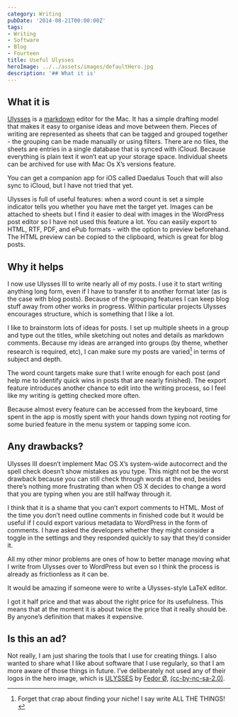 ```yaml
---
category: Writing
pubDate: '2014-08-21T00:00:00Z'
tags:
- Writing
- Software
- Blog
- Fourteen
title: Useful Ulysses
heroImage: ../../assets/images/defaultHero.jpg
description: '## What it is'
---
```

## What it is
[Ulysses](http://www.ulyssesapp.com) is a [markdown](http://daringfireball.net/projects/markdown/) editor for the Mac. It has a simple drafting model that makes it easy to organise ideas and move between them. Pieces of writing are represented as sheets that can be tagged and grouped together - the grouping can be made manually or using filters. There are no files, the sheets are entries in a single database that is synced with iCloud. Because everything is plain text it won’t eat up your storage space. Individual sheets can be archived for use with Mac Os X’s versions feature.

You can get a companion app for iOS called Daedalus Touch that will also sync to iCloud, but I have not tried that yet.

Ulysses is full of useful features: when a word count is set a simple indicator tells you whether you have met the target yet. Images can be attached to sheets but I find it easier to deal with images in the WordPress post editor so I have not used this feature a lot. You can easily export to HTML, RTF, PDF, and ePub formats - with the option to preview beforehand. The HTML preview can be copied to the clipboard, which is great for blog posts.

## Why it helps
I now use Ulysses III to write nearly all of my posts. I use it to start writing anything long form, even if I have to transfer it to another format later (as is the case with blog posts). Because of the grouping features I can keep blog stuff away from other works in progress. Within particular projects Ulysses encourages structure, which is something that I like a lot.

I like to brainstorm lots of ideas for posts. I set up multiple sheets in a group and type out the titles, while sketching out notes and details as markdown comments. Because my ideas are arranged into groups (by theme, whether research is required, etc), I can make sure my posts are varied[^1] in terms of subject and depth. 

The word count targets make sure that I write enough for each post (and help me to identify quick wins in posts that are nearly finished). The export feature introduces another chance to edit into the writing process, so I feel like my writing is getting checked more often. 

Because almost every feature can be accessed from the keyboard, time spent in the app is mostly spent with your hands down typing not rooting for some buried feature in the menu system or tapping some icon. 

## Any drawbacks?

Ulysses III doesn’t implement Mac OS X’s system-wide autocorrect and the spell check doesn’t show mistakes as you type. This might not be the worst drawback because you can still check through words at the end, besides there’s nothing more frustrating than when OS X decides to change a word that you are typing when you are still halfway through it.

I think that it is a shame that you can’t export comments to HTML. Most of the time you don’t need outline comments in finished code but it would be useful if I could export various metadata to WordPress in the form of comments. I have asked the developers whether they might consider a toggle in the settings and they responded quickly to say that they’d consider it. 

All my other minor problems are ones of how to better manage moving what I write from Ulysses over to WordPress but even so I think the process is already as frictionless as it can be.

It would be amazing if someone were to write a Ulysses-style LaTeX editor.

I got it half price and that was about the right price for its usefulness. This means that at the moment it is about twice the price that it really should be. By anyone’s definition that makes it expensive.

## Is this an ad?
Not really, I am just sharing the tools that I use for creating things. I also wanted to share what I like about software that I use regularly, so that I am more aware of those things in future. I’ve deliberately not used any of their logos in the hero image, which is [ULYSSES](https://flic.kr/p/aoXziY) by [Fedor Ø](https://www.flickr.com/photos/stop1er/), [(cc-by-nc-sa-2.0)](https://creativecommons.org/licenses/by-nc-sa/2.0/).

[^1]:	Forget that crap about finding your niche! I say write ALL THE THINGS!